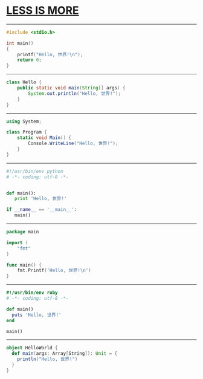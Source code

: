 # [LESS IS MORE](http://qqbuby.github.io)

* * *
```c
#include <stdio.h>

int main()
{
    printf("Hello, 世界!\n");
    return 0;
}
```
    
* * *

```java
class Hello {
    public static void main(String[] args) {
        System.out.println("Hello, 世界!");
    }
}
```

* * *

```csharp
using System;

class Program {
    static void Main() {
        Console.WriteLine("Hello, 世界!");
    }   
}
```

* * *

```py
#!/usr/bin/env python
# -*- coding: utf-8 -*-


def main():
   print 'Hello, 世界!'

if __name__ == '__main__':
   main()
```

* * *

```go
package main

import (
    "fmt"
)

func main() {
    fmt.Printf('Hello, 世界!\n')
}
```

* * *

```ruby
#!/usr/bin/env ruby
# -*- coding: utf-8 -*-

def main()
  puts 'Hello, 世界!'
end

main()
```

* * *

```scala
object HelloWorld {
  def main(args: Array[String]): Unit = {
    println("Hello, 世界!")
  }
}
```
